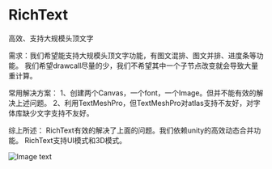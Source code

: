 # RichText
高效、支持大规模头顶文字

需求：我们希望能支持大规模头顶文字功能，有图文混排、图文并排、进度条等功能。
我们希望drawcall尽量的少，我们不希望其中一个子节点改变就会导致大量重计算。

常用解决方案：
1、创建两个Canvas，一个font，一个Image。但并不能有效的解决上述问题。
2、利用TextMeshPro，但TextMeshPro对atlas支持不友好，对字体库缺少文字支持不友好。

综上所述：
RichText有效的解决了上面的问题。我们依赖unity的高效动态合并功能。
RichText支持UI模式和3D模式。

![Image text](https://github.com/506638093/RichText/Doc/1.png)
